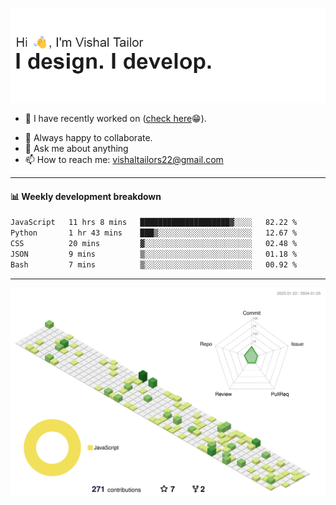 ![Hi, I'm Vishal Tailor. I design. I develop.](https://github.com/vishaltailors/vishaltailors/blob/main/header.png?raw=true)

- 🔭 I have recently worked on ([check here](https://vishaltailor.com)😁).
<!-- - 🎦 Currently watching: JavaScript: The Hard Parts By Will Sentance. -->
- 👯 Always happy to collaborate.
- 💬 Ask me about anything
- 📫 How to reach me: <a href="mailto:vishaltailors22@gmail.com">vishaltailors22@gmail.com</a>

<hr /> 
<h4>📊 Weekly development breakdown</h4>
<!--START_SECTION:waka-->

```txt
JavaScript   11 hrs 8 mins   ████████████████████▓░░░░   82.22 %
Python       1 hr 43 mins    ███▒░░░░░░░░░░░░░░░░░░░░░   12.67 %
CSS          20 mins         ▓░░░░░░░░░░░░░░░░░░░░░░░░   02.48 %
JSON         9 mins          ▒░░░░░░░░░░░░░░░░░░░░░░░░   01.18 %
Bash         7 mins          ▒░░░░░░░░░░░░░░░░░░░░░░░░   00.92 %
```

<!--END_SECTION:waka-->
<hr /> 

![](./profile-3d-contrib/profile-green-animate.svg)
